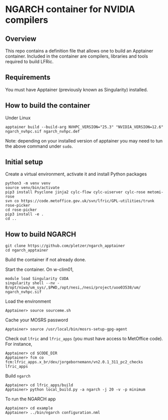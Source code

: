 # NGARCH container for NVIDIA compilers

## Overview

This repo contains a definition file that allows one to build an Apptainer container. Included in the container are compilers, 
libraries and tools required to build LFRic.

## Requirements

You must have Apptainer (previously known as Singularity) installed. 

## How to build the container

Under Linux
```
apptainer build --build-arg NVHPC_VERSION="25.3" "NVIDIA_VERSION=12.6" ngarch_nvhpc.sif ngarch_nvhpc.def
```
Note: depending on your installed version of apptainer  you may need to tun the above command under `sudo`.

## Initial setup

Create a virtual environment, activate it and install Python packages
```
python3 -m venv venv
source venv/bin/activate
pip3 install Psyclone jinja2 cylc-flow cylc-uiserver cylc-rose metomi-rose
svn co https://code.metoffice.gov.uk/svn/lfric/GPL-utilities/trunk rose-picker
cd rose-picker
pip3 install -e .
cd ..
```


## How to build NGARCH

```
git clone https://github.com/pletzer/ngarch_apptainer
cd ngarch_apptainer
```

Build the container if not already done.

Start the container. On w-clim01,
```
module load Singularity CUDA
singularity shell --nv -B/opt/niwa/um_sys/,$PWD,/opt/nesi,/nesi/project/uoo03538/um/ ngarch_nvhpc.sif
```

Load the environment
```
Apptainer> source sourceme.sh
```

Cache your MOSRS password
```
Apptainer> source /usr/local/bin/mosrs-setup-gpg-agent
```

Check out `lfric` and `lfric_apps` (you must have access to MetOffice code). For instance,
```
Apptainer> cd $CODE_DIR
Apptainer> fcm co fcm:lfric_apps.x_br/dev/jorgebornemann/vn2.0.1_311_pc2_checks lfric_apps
```

Build `ngarch`
```
Apptainer> cd lfric_apps/build
Apptainer> python local_build.py -a ngarch -j 20 -v -p minimum
```

To run the NGARCH app
```
Apptainer> cd example
Apptainer> ../bin/ngarch configuration.nml
```


